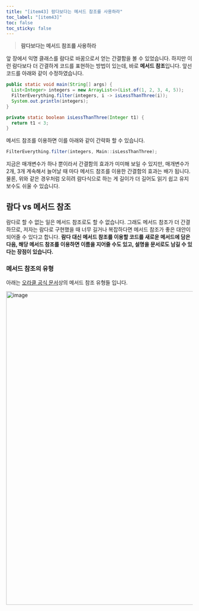 ```yaml
---
title: "[item43] 람다보다는 메서드 참조를 사용하라"
toc_label: "[item43]"
toc: false
toc_sticky: false
---
```


> **람다보다는 메서드 참조를 사용하라**

앞 장에서 익명 클래스를 람다로 바꿈으로서 얻는 간결함을 볼 수 있었습니다. 하지만 이런 람다보다 더 간결하게 코드를 표현하는 방법이 있는데, 바로 **메서드 참조**입니다. 앞선 코드를 아래와 같이 수정하였습니다.

```java
public static void main(String[] args) {
  List<Integer> integers = new ArrayList<>(List.of(1, 2, 3, 4, 5));
  FilterEverything.filter(integers, i -> isLessThanThree(i));
  System.out.println(integers);
}

private static boolean isLessThanThree(Integer t1) {
  return t1 < 3;
}
```
메서드 참조를 이용하면 이를 아래와 같이 간략화 할 수 있습니다.
```java
FilterEverything.filter(integers, Main::isLessThanThree);
```
지금은 매개변수가 하나 뿐이라서 간결함의 효과가 미미해 보일 수 있지만, 매개변수가 2개, 3개 계속해서 늘어날 때 마다 메서드 참조를 이용한 간결함의 효과는 배가 됩니다. 물론, 위와 같은 경우처럼 오히려 람다식으로 하는 게 길이가 더 길어도 읽기 쉽고 유지보수도 쉬울 수 있습니다.

## 람다 vs 메서드 참조
람다로 할 수 없는 일은 메서드 참조로도 할 수 없습니다. 그래도 메서드 참조가 더 간결하므로, 저자는 람다로 구현했을 때 너무 길거나 복잡하다면 메서드 참조가 좋은 대안이 되어줄 수 있다고 합니다. **람다 대신 메서드 참조를 이용할 코드를 새로운 메서드에 담은 다음, 해당 메서드 참조를 이용하면 이름을 지어줄 수도 있고, 설명을 문서로도 남길 수 있다는 장점이 있습니다.**

### 메서드 참조의 유형
아래는 [오라클 공식 문서](https://docs.oracle.com/javase/tutorial/java/javaOO/methodreferences.html)상의 메서드 참조 유형들 입니다.

<img width="845" alt="image" src="https://user-images.githubusercontent.com/26597702/182366218-0f73ecab-8145-4f44-ace9-6c5ffe9bb0cb.png">